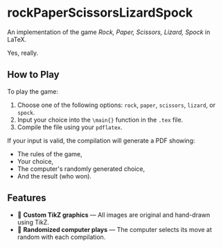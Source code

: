 # rockPaperScissorsLizardSpock

An implementation of the game *Rock, Paper, Scissors, Lizard, Spock* in LaTeX.

Yes, really.

## How to Play

To play the game:

1. Choose one of the following options: `rock`, `paper`, `scissors`, `lizard`, or `spock`.
2. Input your choice into the `\main{}` function in the `.tex` file.
3. Compile the file using your `pdflatex`.

If your input is valid, the compilation will generate a PDF showing:
- The rules of the game,
- Your choice,
- The computer's randomly generated choice,
- And the result (who won).

## Features

- 🎨 **Custom TikZ graphics** — All images are original and hand-drawn using TikZ.
- 🎲 **Randomized computer plays** — The computer selects its move at random with each compilation.
